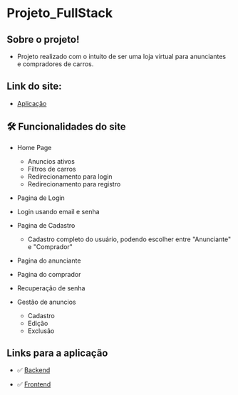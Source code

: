 # Projeto_FullStack

## Sobre o projeto!

- Projeto realizado com o intuito de ser uma loja virtual para anunciantes e compradores de carros.

## Link do site:

- [Aplicação](https://car-marketplace-gbeovm6c9-joabeconrado19.vercel.app/)


## 🛠 Funcionalidades do site

- Home Page 
    - Anuncios ativos
    - Filtros de carros
    - Redirecionamento para login
    - Redirecionamento para registro

- Pagina de Login
 - Login usando email e senha

- Pagina de Cadastro
    - Cadastro completo do usuário, podendo escolher entre "Anunciante" e "Comprador"

- Pagina do anunciante
- Pagina do comprador
- Recuperação de senha

- Gestão de anuncios
    - Cadastro
    - Edição
    - Exclusão


## Links para a aplicação

- ✅ [Backend](https://github.com/JoabeConrado19/Car-Marketplace/tree/main/backend)

- ✅ [Frontend](https://github.com/JoabeConrado19/Car-Marketplace/tree/main/frontend)
